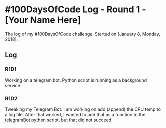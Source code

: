 # #100DaysOfCode Log - Round 1 - [Your Name Here]

The log of my #100DaysOfCode challenge. Started on [January 8, Monday, 2018].

## Log

### R1D1 
Working on a telegram bot. Python script is running as a background service.

### R1D2
Tweaking my Telegram Bot. I am working on add (append) the CPU temp to a log file. After that worked, I wanted to add that as a function to the telegramBot python script, but that did not succeed. 
